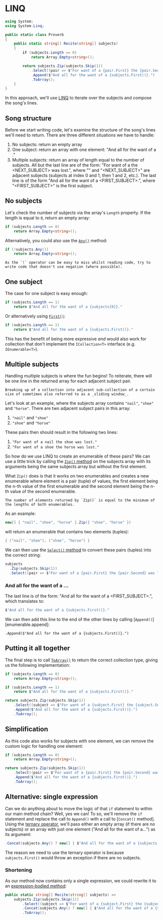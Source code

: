 # LINQ

```csharp
using System;
using System.Linq;

public static class Proverb
{
    public static string[] Recite(string[] subjects)
    {
        if (subjects.Length == 0)
            return Array.Empty<string>();

        return subjects.Zip(subjects.Skip(1))
            .Select((pair => $"For want of a {pair.First} the {pair.Second} was lost."))
            .Append($"And all for the want of a {subjects.First()}.")
            .ToArray();
    }
}
```

In this approach, we'll use [LINQ][linq] to iterate over the subjects and compose the song's lines.

## Song structure

Before we start writing code, let's examine the structure of the song's lines we'll need to return.
There are three different situations we have to handle:

1. No subjects: return an empty array
2. One subject: return an array with one element: "And all for the want of a <SUBJECT>."
3. Multiple subjects: return an array of length equal to the number of subjects. All but the last line are of the form: "For want of a <SUBJECT> the <NEXT_SUBJECT> was lost.", where "<SUBJECT>" and "<NEXT_SUBJECT>" are adjacent subjects (subjects at index 0 and 1, then 1 and 2, etc.). The last line is of the form "And all for the want of a <FIRST_SUBJECT>.", where "<FIRST_SUBJECT>" is the first subject.

## No subjects

Let's check the number of subjects via the array's `Length` property.
If the length is equal to `0`, return an empty array:

```csharp
if (subjects.Length == 0)
    return Array.Empty<string>();
```

Alternatively, you could also use the [`Any()`][enumerable.any] method:

```csharp
if (!subjects.Any())
    return Array.Empty<string>();
```

```exercism/note
As the `!` operator can be easy to miss whilst reading code, try to write code that doesn't use negation (where possible).
```

## One subject

The case for one subject is easy enough:

```csharp
if (subjects.Length == 1)
    return $"And all for the want of a {subjects[0]}."
```

Or alternatively using [`First()`][enumerable.first]:

```csharp
if (subjects.Length == 1)
    return $"And all for the want of a {subjects.First()}."
```

This has the benefit of being more expressive _and_ would also work for collection that don't implement the `ICollection<T>` interface (e.g. `IEnumerable<T>`).

## Multiple subjects

Handling multiple subjects is where the fun begins!
To reiterate, there will be one line in the returned array for each adjacent subject pair.

```exercism/note
Breaking up of a collection into adjacent sub-collection of a certain size of sometimes also referred to as a _sliding window_.
```

Let's look at an example, where the subjects array contains `"nail"`, `"shoe"` and `"horse"`.
There are two adjacent subject pairs in this array:

1. `"nail"` and `"shoe"`
2. `"shoe"` and `"horse"`

These pairs then should result in the following two lines:

1. `"For want of a nail the shoe was lost."`
2. `"For want of a shoe the horse was lost."`

So how do we use LINQ to create an enumerable of these pairs?
We can use a little trick by calling the [`Zip()` method][enumerable.zip] on the subjects array with its arguments being the same subjects array but without the first element.

What `Zip()` does is that it works on two enumerables and creates a new enumerable where element is a pair (tuple) of values, the first element being the n-th value of the first enumerable and the second element being the n-th value of the second enumerable.

```exercism/note
The number of elements returned by `Zip()` is equal to the minimum of the lengths of both enumerables.
```

As an example:

```csharp
new[] { "nail", "shoe", "horse" }.Zip({ "shoe", "horse" })
```

will return an enumerable that contains two elements (tuples):

```csharp
{ ("nail", "shoe"), ("shoe", "horse") }
```

We can then use the [`Select()` method][enumerable.select] to convert these pairs (tuples) into the correct string:

```csharp
subjects
  .Zip(subjects.Skip(1))
  .Select((pair => $"For want of a {pair.First} the {pair.Second} was lost."))
```

### And all for the want of a ...

The last line is of the form: "And all for the want of a <FIRST_SUBJECT>.", which translates to:

```csharp
$"And all for the want of a {subjects.First()}."
```

We can then add this line to the end of the other lines by calling [`Append()`][enumerable.append]:

```
.Append($"And all for the want of a {subjects.First()}.")
```

## Putting it all together

The final step is to call [`ToArray()`][enumerable.to-array] to return the correct collection type, giving us the following implementation:

```csharp
if (subjects.Length == 0)
    return Array.Empty<string>();

if (subjects.Length == 1)
    return $"And all for the want of a {subjects.First()}."

return subjects.Zip(subjects.Skip(1))
    .Select((subject => $"For want of a {subject.First} the {subject.Second} was lost."))
    .Append($"And all for the want of a {subjects.First()}.")
    .ToArray();
```

## Simplification

As this code also works for subjects with one element, we can remove the custom logic for handling one element:

```csharp
if (subjects.Length == 0)
    return Array.Empty<string>();

return subjects.Zip(subjects.Skip(1))
    .Select((pair => $"For want of a {pair.First} the {pair.Second} was lost."))
    .Append($"And all for the want of a {subjects.First()}.")
    .ToArray();
```

## Alternative: single expression

Can we do anything about to move the logic of that `if` statement to within our main method chain?
Well, yes we can!
To so, we'll remove the `if` statement and replace the call to `Append()` with a call to [`Concat()` method].
Using the [ternary operator][ternary-operator], we'll pass either an empty array (if there are no subjects) or an array with just one element ("And all for the want of a...") as its argument:

```csharp
.Concat(subjects.Any() ? new[] { $"And all for the want of a {subjects.First()}." } : Array.Empty<string>())
```

The reason we need to use the ternary operator is because `subjects.First()` would throw an exception if there are no subjects.

### Shortening

As our method now contains only a single expression, we could rewrite it to an [expression-bodied method][expression-bodied-method]:

```csharp
public static string[] Recite(string[] subjects) =>
    subjects.Zip(subjects.Skip(1))
        .Select((subject => $"For want of a {subject.First} the {subject.Second} was lost."))
        .Concat(subjects.Any() ? new[] { $"And all for the want of a {subjects.First()}." } : Array.Empty<string>())
        .ToArray();
```

[expression-bodied-method]: https://learn.microsoft.com/en-us/dotnet/csharp/programming-guide/statements-expressions-operators/expression-bodied-members#methods
[enumerable.select]: https://learn.microsoft.com/en-us/dotnet/api/system.linq.enumerable.select
[enumerable.to-array]: https://learn.microsoft.com/en-us/dotnet/api/system.linq.enumerable.toarray
[enumerable.zip]: https://learn.microsoft.com/en-us/dotnet/api/system.linq.enumerable.zip
[enumerable.concat]: https://learn.microsoft.com/en-us/dotnet/api/system.linq.enumerable.concat
[enumerable.skip]: https://learn.microsoft.com/en-us/dotnet/api/system.linq.enumerable.skip
[enumerable.any]: https://learn.microsoft.com/en-us/dotnet/api/system.linq.enumerable.any
[enumerable.first]: https://learn.microsoft.com/en-us/dotnet/api/system.linq.enumerable.first
[array.empty]: https://learn.microsoft.com/en-us/dotnet/api/system.array.empty
[linq]: https://learn.microsoft.com/en-us/dotnet/csharp/programming-guide/concepts/linq/
[ternary-operator]: https://learn.microsoft.com/en-us/dotnet/csharp/language-reference/operators/conditional-operator
